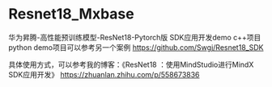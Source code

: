 # Resnet18_Mxbase
华为昇腾-高性能预训练模型-ResNet18-Pytorch版 SDK应用开发demo c++项目<br>
python demo项目可以参考另一个案例 https://github.com/Swgj/Resnet18_SDK<br>

具体使用方式，可以参考我的博客：《ResNet18 ：使用MindStudio进行MindX SDK应用开发》 https://zhuanlan.zhihu.com/p/558673836
